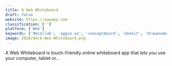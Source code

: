 ```yaml
---
title: A Web Whiteboard
draft: false 
website: https://awwapp.com
classification: ['']
platform: ['Web']
keywords: ['9mcollab', 'aggie.io', 'conceptboard', 'deekit', 'drawesome', 'groupboard', 'ideaflip', 'jamboard', 'mural', 'realtimeboard', 'rye_board', 'stormboard', 'think_kit_by_fiftythree', 'twiddla', 'white', 'whiteboard_fox', 'whiteboard_team', 'witeboard', 'zeplin', 'iscribble']
image: 2020/04/A-Web-Whiteboard.png
---
```

A Web Whiteboard is touch-friendly online whiteboard app that lets you use your computer, tablet or...